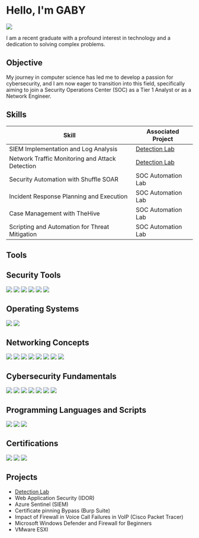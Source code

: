 # Hello, I'm GABY
<a href="https://linkedin.com/in/gabysaji/"><img src="https://img.shields.io/badge/-LinkedIn-0072b1?&style=for-the-badge&logo=linkedin&logoColor=white" /></a>

I am a recent graduate with a profound interest in technology and a dedication to solving complex problems.

## Objective

My journey in computer science has led me to develop a passion for cybersecurity, and I am now eager to transition into this field, specifically aiming to join a Security Operations Center (SOC) as a Tier 1 Analyst or as a Network Engineer.

## Skills

| Skill                                         | Associated Project         |
|-----------------------------------------------|----------------------------|
| SIEM Implementation and Log Analysis          | <a href="https://github.com/Gabys35/SIEM-Detection-Lab">Detection Lab</a>|
| Network Traffic Monitoring and Attack Detection | <a href="https://google.com">Detection Lab</a>|
| Security Automation with Shuffle SOAR         | SOC Automation Lab|
| Incident Response Planning and Execution      | SOC Automation Lab|
| Case Management with TheHive                  | SOC Automation Lab|
| Scripting and Automation for Threat Mitigation | SOC Automation Lab|

## Tools

## Security Tools
<div>
    <img src="https://img.shields.io/badge/-Wireshark-1679A7?&style=for-the-badge&logo=Wireshark&logoColor=white" />
<img src="https://img.shields.io/badge/-Metasploit-ED1C24?&style=for-the-badge&logo=Metasploit&logoColor=white" />
<img src="https://img.shields.io/badge/-Burp%20Suite-FF3E96?&style=for-the-badge&logo=Burp%20Suite&logoColor=white" />
<img src="https://img.shields.io/badge/-QualysGuard-00A0DF?&style=for-the-badge&logo=QualysGuard&logoColor=white" />
    <img src="https://img.shields.io/badge/-VMware%20ESXi-607078?&style=for-the-badge&logo=VMware&logoColor=white" />
    <img src="https://img.shields.io/badge/-Autopsy-000000?&style=for-the-badge&logo=Autopsy&logoColor=white"
        <img src="https://img.shields.io/badge/Azure%20Sentinel-0089D6?style=for-the-badge&logo=microsoftazure&logoColor=white" />
</div>

## Operating Systems
<div>
    <img src="https://img.shields.io/badge/-Linux-FCC624?&style=for-the-badge&logo=Linux&logoColor=black" />
<img src="https://img.shields.io/badge/-Windows-0078D6?&style=for-the-badge&logo=Windows&logoColor=white" />
</div>

## Networking Concepts
<div>
    <img src="https://img.shields.io/badge/-TCP/IP-007396?&style=for-the-badge&logo=Cisco&logoColor=white" />
<img src="https://img.shields.io/badge/-DNS-FFA500?&style=for-the-badge&logo=DNS&logoColor=white" />
<img src="https://img.shields.io/badge/-DHCP-007396?&style=for-the-badge&logo=Cisco&logoColor=white" />
<img src="https://img.shields.io/badge/-VPNs-602C50?&style=for-the-badge&logo=VPN&logoColor=white" />
<img src="https://img.shields.io/badge/-Firewalls-FFA500?&style=for-the-badge&logo=Firewall&logoColor=white" />
<img src="https://img.shields.io/badge/-Routing%20Protocols-007396?&style=for-the-badge&logo=Cisco&logoColor=white" />
<img src="https://img.shields.io/badge/-Microsoft%20Defender-0078D6?&style=for-the-badge&logo=Microsoft&logoColor=white" />
    <img src="https://img.shields.io/badge/-VoIP-2E8B57?&style=for-the-badge&logo=VoIP&logoColor=white" />
</div>

## Cybersecurity Fundamentals
<div>
    <img src="https://img.shields.io/badge/-Microsoft_Sentinel-0078D4?&style=for-the-badge&logo=Microsoft&logoColor=white" />
    <img src="https://img.shields.io/badge/-Splunk-000000?&style=for-the-badge&logo=Splunk&logoColor=white" />
<img src="https://img.shields.io/badge/-Cryptography-562087?&style=for-the-badge&logo=Cryptography&logoColor=white" />
<img src="https://img.shields.io/badge/-Threat%20Modeling-000000?&style=for-the-badge" />
<img src="https://img.shields.io/badge/-Risk%20Assessment-FFA500?&style=for-the-badge&logo=Risk%20Assessment&logoColor=white" />
<img src="https://img.shields.io/badge/-Security%20Protocols-000000?&style=for-the-badge" />
<img src="https://img.shields.io/badge/-GDPR-FFA500?&style=for-the-badge&logo=GDPR&logoColor=white" />
    
</div>

## Programming Languages and Scripts
<div>
<img src="https://img.shields.io/badge/-SQL-4479A1?&style=for-the-badge&logo=SQL&logoColor=white" />
<img src="https://img.shields.io/badge/-PowerShell-5391FE?&style=for-the-badge&logo=PowerShell&logoColor=white" />
<img src="https://img.shields.io/badge/-Python-3776AB?&style=for-the-badge&logo=Python&logoColor=white" />
    </div>

## Certifications
<div>
<img src="https://img.shields.io/badge/Google-Foundations%20of%20Cybersecurity-4285F4?style=for-the-badge&logo=Google&logoColor=white" />
<img src="https://img.shields.io/badge/Google-Technical%20Support%20Fundamentals-4285F4?style=for-the-badge&logo=Google&logoColor=white" />
    <img src="https://img.shields.io/badge/CCNA-Cisco%20Certified%20Network%20Associate-1BA0D7?style=for-the-badge&logo=Cisco&logoColor=white" />
</div>

## Projects
- <a href="https://github.com/Gabys35/SIEM-Detection-Lab">Detection Lab</a>
- Web Application Security (IDOR)
- Azure Sentinel (SIEM)
- Certificate pinning Bypass (Burp Suite)
- Impact of Firewall in Voice Call Failures in VoIP (Cisco Packet Tracer)
- Microsoft Windows Defender and Firewall for Beginners
- VMware ESXI
